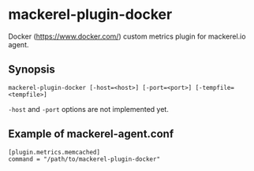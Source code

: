 mackerel-plugin-docker
=========================

Docker (https://www.docker.com/) custom metrics plugin for mackerel.io agent.

## Synopsis

```shell
mackerel-plugin-docker [-host=<host>] [-port=<port>] [-tempfile=<tempfile>]
```

`-host` and `-port` options are not implemented yet.

## Example of mackerel-agent.conf

```
[plugin.metrics.memcached]
command = "/path/to/mackerel-plugin-docker"
```
